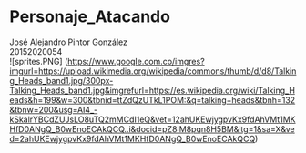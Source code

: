 # Personaje_Atacando
José Alejandro Pintor González  
20152020054  
![sprites.PNG] (https://www.google.com.co/imgres?imgurl=https://upload.wikimedia.org/wikipedia/commons/thumb/d/d8/Talking_Heads_band1.jpg/300px-Talking_Heads_band1.jpg&imgrefurl=https://es.wikipedia.org/wiki/Talking_Heads&h=199&w=300&tbnid=ttZdQzUTkL1POM:&q=talking+heads&tbnh=132&tbnw=200&usg=AI4_-kSkalrYBCdZUJsLO8uTQ2mMCdI1eQ&vet=12ahUKEwjygpvKx9fdAhVMt1MKHfD0ANgQ_B0wEnoECAkQCQ..i&docid=pZ8IM8pqn8H5BM&itg=1&sa=X&ved=2ahUKEwjygpvKx9fdAhVMt1MKHfD0ANgQ_B0wEnoECAkQCQ)
